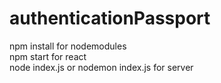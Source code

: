 # authenticationPassport
npm install for nodemodules</br>
npm start for react</br>
node index.js or nodemon index.js for server</br>
